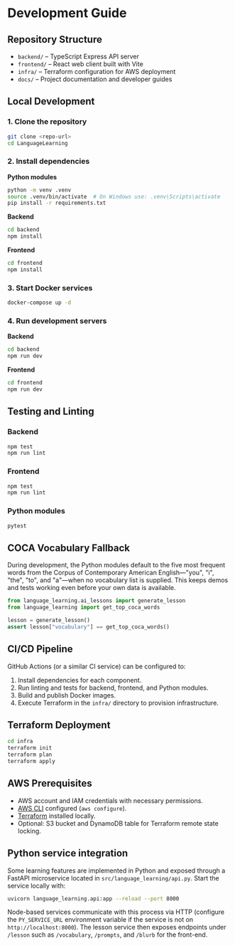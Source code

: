 # Development Guide

## Repository Structure
- `backend/` – TypeScript Express API server
- `frontend/` – React web client built with Vite
- `infra/` – Terraform configuration for AWS deployment
- `docs/` – Project documentation and developer guides

## Local Development

### 1. Clone the repository
```bash
git clone <repo-url>
cd LanguageLearning
```

### 2. Install dependencies

**Python modules**
```bash
python -m venv .venv
source .venv/bin/activate  # On Windows use: .venv\Scripts\activate
pip install -r requirements.txt
```

**Backend**
```bash
cd backend
npm install
```

**Frontend**
```bash
cd frontend
npm install
```

### 3. Start Docker services
```bash
docker-compose up -d
```

### 4. Run development servers

**Backend**
```bash
cd backend
npm run dev
```

**Frontend**
```bash
cd frontend
npm run dev
```

## Testing and Linting

### Backend
```bash
npm test
npm run lint
```

### Frontend
```bash
npm test
npm run lint
```

### Python modules
```bash
pytest
```

## COCA Vocabulary Fallback

During development, the Python modules default to the five most frequent words
from the Corpus of Contemporary American English—"you", "i", "the", "to", and
"a"—when no vocabulary list is supplied. This keeps demos and tests working
even before your own data is available.

```python
from language_learning.ai_lessons import generate_lesson
from language_learning import get_top_coca_words

lesson = generate_lesson()
assert lesson["vocabulary"] == get_top_coca_words()
```

## CI/CD Pipeline

GitHub Actions (or a similar CI service) can be configured to:
1. Install dependencies for each component.
2. Run linting and tests for backend, frontend, and Python modules.
3. Build and publish Docker images.
4. Execute Terraform in the `infra/` directory to provision infrastructure.

## Terraform Deployment
```bash
cd infra
terraform init
terraform plan
terraform apply
```

## AWS Prerequisites
- AWS account and IAM credentials with necessary permissions.
- [AWS CLI](https://docs.aws.amazon.com/cli/latest/userguide/getting-started-install.html) configured (`aws configure`).
- [Terraform](https://developer.hashicorp.com/terraform/downloads) installed locally.
- Optional: S3 bucket and DynamoDB table for Terraform remote state locking.

## Python service integration

Some learning features are implemented in Python and exposed through a
FastAPI microservice located in `src/language_learning/api.py`. Start the
service locally with:

```bash
uvicorn language_learning.api:app --reload --port 8000
```

Node-based services communicate with this process via HTTP (configure the
`PY_SERVICE_URL` environment variable if the service is not on
`http://localhost:8000`). The lesson service then exposes endpoints under
`/lesson` such as `/vocabulary`, `/prompts`, and `/blurb` for the front-end.
